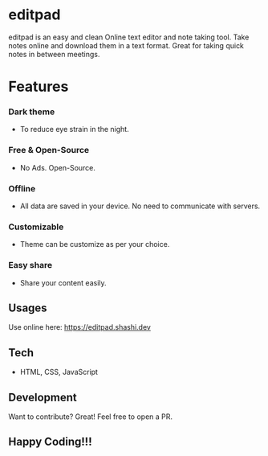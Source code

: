 # editpad

editpad is an easy and clean Online text editor and note taking tool. Take notes online and download them in a text format. Great for taking quick notes in between meetings.

# Features
### Dark theme
- To reduce eye strain in the night.

### Free & Open-Source
- No Ads. Open-Source.

### Offline
- All data are saved in your device. No need to communicate with servers.

### Customizable
- Theme can be customize as per your choice.

### Easy share
- Share your content easily.

## Usages
Use online here: https://editpad.shashi.dev

## Tech
* HTML, CSS, JavaScript

## Development
Want to contribute? Great! Feel free to open a PR.

## Happy Coding!!!
